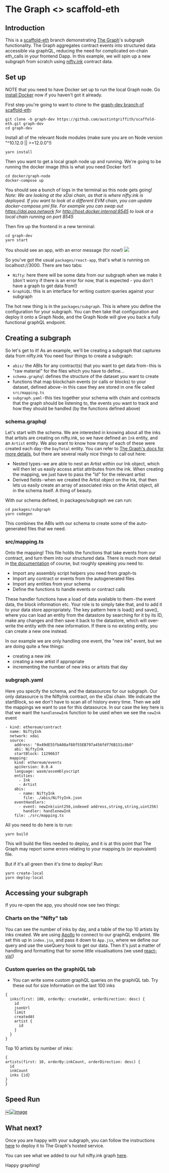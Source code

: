 # The Graph <> scaffold-eth

## Introduction
This is a [scaffold-eth](https://github.com/austintgriffith/scaffold-eth) branch demonstrating [The Graph](https://thegraph.com/)'s subgraph functionality. The Graph aggregates contract events into structured data accessible via graphQL, reducing the need for complicated on-chain eth_calls in your frontend Dapp. In this example, we will spin up a new subgraph from scratch using [nifty.ink](https://nifty.ink) contract data.

## Set up
NOTE that you need to have Docker set up to run the local Graph node. Go [install Docker](https://www.docker.com/products/docker-desktop) now if you haven't got it already.

First step you're going to want to clone to the [graph-dev branch of scaffold-eth](https://github.com/austintgriffith/scaffold-eth/tree/graph-dev):
```
git clone -b graph-dev https://github.com/austintgriffith/scaffold-eth.git graph-dev
cd graph-dev
```
Install all of the relevant Node modules (make sure you are on Node version "^10.12.0 || >=12.0.0"!)
```
yarn install
```
Then you want to get a local graph node up and running. We're going to be running the docker image (this is what you need Docker for!)
```
cd docker/graph-node
docker-compose up
```
You should see a bunch of logs in the terminal as this node gets going!
_Note: We are looking at the xDai chain, as that is where nifty.ink is deployed. If you want to look at a different EVM chain, you can update docker-compose.yml file. For example you can swap out https://dai.poa.network for http://host.docker.internal:8545 to look at a local chain running on port 8545_

Then fire up the frontend in a new terminal:
```
cd graph-dev
yarn start
```
You should see an app, with an error message (for now!)
![](initial_app_state.png)


So you've got the usual `packages/react-app`, that's what is running on localhost://3000. There are two tabs:
- `Nifty`: here there will be some data from our subgraph when we make it (don't worry if there is an error for now, that is expected - you don't have a graph to get data from!)
- `GraphiQL`: this is an interface for writing custom queries against your subgraph

The hot new thing is in the `packages/subgraph`. This is where you define the configuration for your subgraph. You can then take that configuration and deploy it onto a Graph Node, and the Graph Node will give you back a fully functional graphQL endpoint.

## Creating a subgraph
So let's get to it! As an example, we'll be creating a subgraph that captures data from nifty.ink
You need four things to create a subgraph:
- `abis/` the ABIs for any contract(s) that you want to get data from - this is "raw material" for the files which you have to define…
- `schema.graphql` defines the structure of the dataset you want to create
- functions that map blockchain events (or calls or blocks) to your dataset, defined above - in this case they are stored in one file called `src/mapping.ts`
- `subgraph.yaml` - this ties together your schema with chain and contracts that the graph should be listening to, the events you want to track and how they should be handled (by the functions defined above)

### schema.graphql
Let's start with the schema. We are interested in knowing about all the inks that artists are creating on nifty.ink, so we have defined an `Ink` entity, and an `Artist` entity. We also want to know how many of each of these were created each day - the `DayTotal` entity. You can refer to [The Graph's docs for more details](https://thegraph.com/docs/define-a-subgraph), but there are several really nice things to call out here:
- Nested types - we are able to nest an Artist within our Ink object, which will then let us easily access artist attributes from the ink. When creating the mapping, we just have to pass the "Id" for the relevant artist
- Derived fields - when we created the Artist object on the Ink, that then lets us easily create an array of associated inks on the Artist object, all in the schema itself. A thing of beauty.

With our schema defined, in packages/subgraph we can run:
```
cd packages/subgraph
yarn codegen
```
This combines the ABIs with our schema to create some of the auto-generated files that we need.

### src/mapping.ts
Onto the mapping! This file holds the functions that take events from our contract, and turn them into our structured data. There is much more detail in [the documentation](https://thegraph.com/docs/assemblyscript-api) of course, but roughly speaking you need to:
- Import any assembly script helpers you need from graph-ts
- Import any contract or events from the autogenerated files
- Import any entities from your schema
- Define the functions to handle events or contract calls

These handler functions have a load of data available to them - the event data, the block information etc. Your role is to simply take that, and to add it to your data store appropriately. The key pattern here is load() and save(), where you can load an entity from the datastore by searching for it by its ID, make any changes and then save it back to the datastore, which will over-write the entity with the new information. If there is no existing entity, you can create a new one instead.

In our example we are only handling one event, the "new ink" event, but we are doing quite a few things:
- creating a new ink
- creating a new artist if appropriate
- incrementing the number of new inks or artists that day

### subgraph.yaml
Here you specify the schema, and the datasources for our subgraph. Our only datasource is the NiftyInk contract, on the xDai chain. We indicate the startBlock, so we don't have to scan all of history every time. Then we add the mappings we want to use for this datasource. In our case the key here is that we want the `handlenewInk` function to be used when we see the `newInk` event
```
- kind: ethereum/contract
  name: NiftyInk
  network: xdai
  source:
    address: "0x49dE55fbA08af88f55EB797a456fdf76B151c8b0"
    abi: NiftyInk
    startBlock: 11296637
  mapping:
    kind: ethereum/events
    apiVersion: 0.0.4
    language: wasm/assemblyscript
    entities:
      - Ink
      - Artist
    abis:
      - name: NiftyInk
        file: ./abis/NiftyInk.json
    eventHandlers:
      - event: newInk(uint256,indexed address,string,string,uint256)
        handler: handlenewInk
    file: ./src/mapping.ts
```

All you need to do here is to run:
```
yarn build
```
This will build the files needed to deploy, and it is at this point that The Graph may report some errors relating to your mapping.ts (or equivalent) file.

But if it's all green then it's time to deploy! Run:
```
yarn create-local
yarn deploy-local
```

## Accessing your subgraph
If you re-open the app, you should now see two things:

### Charts on the "Nifty" tab
You can see the number of inks by day, and a table of the top 10 artists by inks created.
We are using [Apollo](https://www.apollographql.com/docs/react/) to connect to our graphQL endpoint. We set this up in `index.jsx`, and pass it down to `App.jsx`, where we define our query and use the useQuery hook to get our data. Then it's just a matter of handling and formatting that for some little visualisations (we used [react-vis!](https://uber.github.io/react-vis/))

### Custom queries on the graphiQL tab
- You can write some custom graphQL queries on the graphiQL tab. Try these out for size
Information on the last 100 inks
```
{
  inks(first: 100, orderBy: createdAt, orderDirection: desc) {
    id
    jsonUrl
    limit
    createdAt
    artist {
      id
    }
  }
}
```
Top 10 artists by number of inks:
```
{
artists(first: 10, orderBy:inkCount, orderDirection: desc) {
  id
  inkCount
  inks {id}
}
}
```

## Speed Run

[￼![image](https://user-images.githubusercontent.com/2653167/96306430-e5498100-0fbc-11eb-900c-3f58e1697e3b.png)](https://youtu.be/ODSTP5OjG2M)


## What next?
Once you are happy with your subgraph, you can follow the instructions [here](https://thegraph.com/docs/deploy-a-subgraph) to deploy it to The Graph's hosted service.

You can see what we added to our full nifty.ink graph [here](https://github.com/ososco/scaffold-eth/tree/nifty-ink-dev/packages/niftygraph).

Happy graphing!
